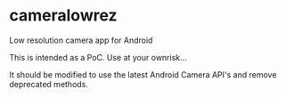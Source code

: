 # cameralowrez
 Low resolution camera app for Android

This is intended as a PoC. Use at your ownrisk...

It should be modified to use the latest Android Camera API's and remove deprecated methods.

